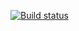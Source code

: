 [![Build status](https://ci.appveyor.com/api/projects/status/dnp99bxpxglhae27?svg=true)](https://ci.appveyor.com/project/asrodionov/changedate)
